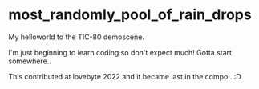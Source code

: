 # most_randomly_pool_of_rain_drops
My helloworld to the TIC-80 demoscene.

I'm just beginning to learn coding so don't expect much! Gotta start somewhere.. 

This contributed at lovebyte 2022 and it became last in the compo.. :D
